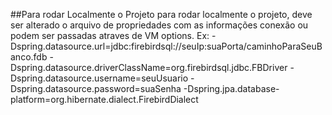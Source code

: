 ##Para rodar Localmente o Projeto
para rodar localmente o projeto, deve ser alterado o arquivo de propriedades com as informações conexão ou podem ser passadas atraves de VM options.
Ex:
	-Dspring.datasource.url=jdbc:firebirdsql://seuIp:suaPorta/caminhoParaSeuBanco.fdb
	-Dspring.datasource.driverClassName=org.firebirdsql.jdbc.FBDriver
	-Dspring.datasource.username=seuUsuario
	-Dspring.datasource.password=suaSenha
	-Dspring.jpa.database-platform=org.hibernate.dialect.FirebirdDialect
